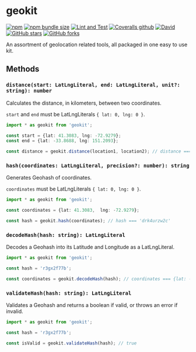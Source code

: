 # geokit

[![npm](https://img.shields.io/npm/v/geokit)](https://www.npmjs.com/package/geokit) [![npm bundle size](https://img.shields.io/bundlephobia/minzip/geokit)](https://bundlephobia.com/result?p=geokit) [![Lint and Test](https://github.com/MichaelSolati/geokit/workflows/Lint%20and%20Test/badge.svg?branch=master)](https://github.com/MichaelSolati/geokit/actions?query=workflow%3A%22Lint+and+Test%22) [![Coveralls github](https://img.shields.io/coveralls/github/MichaelSolati/geokit)](https://coveralls.io/github/MichaelSolati/geokit) [![David](https://img.shields.io/david/michaelsolati/geokit)](https://david-dm.org/michaelsolati/geokit) [![GitHub stars](https://img.shields.io/github/stars/MichaelSolati/geokit)](https://github.com/MichaelSolati/geokit/stargazers) [![GitHub forks](https://img.shields.io/github/forks/MichaelSolati/geokit)](https://github.com/MichaelSolati/geokit/network/members)

An assortment of geolocation related tools, all packaged in one easy to use kit.

## Methods

### `distance(start: LatLngLiteral, end: LatLngLiteral, unit?: string): number`

Calculates the distance, in kilometers, between two coordinates.

`start` and `end` must be LatLngLiterals `{ lat: 0, lng: 0 }`.

```TypeScript
import * as geokit from 'geokit';

const start = {lat: 41.3083, lng: -72.9279};
const end = {lat: -33.8688, lng: 151.2093};

const distance = geokit.distance(location1, location2); // distance === 16082.811206563834
```

### `hash(coordinates: LatLngLiteral, precision?: number): string`

Generates Geohash of coordinates.

`coordinates` must be LatLngLiterals `{ lat: 0, lng: 0 }`.

```TypeScript
import * as geokit from 'geokit';

const coordinates = {lat: 41.3083,  lng: -72.9279};

const hash = geokit.hash(coordinates); // hash === 'drk4urzw2c'
```

### `decodeHash(hash: string): LatLngLiteral`

Decodes a Geohash into its Latitude and Longitude as a LatLngLiteral.

```TypeScript
import * as geokit from 'geokit';

const hash = 'r3gx2f77b';

const coordinates = geokit.decodeHash(hash); // coordinates === {lat: -33.86881113052368,  lng: 151.2093186378479}
```

### `validateHash(hash: string): LatLngLiteral`

Validates a Geohash and returns a boolean if valid, or throws an error if invalid.

```TypeScript
import * as geokit from 'geokit';

const hash = 'r3gx2f77b';

const isValid = geokit.validateHash(hash); // true
```
